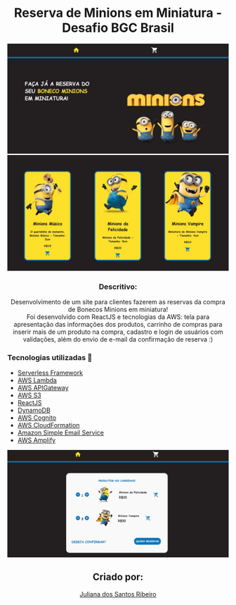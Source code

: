 <h1 align='center'>Reserva de Minions em Miniatura - Desafio BGC Brasil</h1>

![Minions](https://github.com/juuliana/desafioBGC/blob/main/frontend/src/images/home.jpeg)
![Products](https://github.com/juuliana/desafioBGC/blob/main/frontend/src/images/products.jpeg)

<h3 align="center">Descritivo:</h3>
<p align="center">
    Desenvolvimento de um site para clientes fazerem as reservas da compra de Bonecos Minions em miniatura! </br>
    Foi desenvolvido com ReactJS e tecnologias da AWS: tela para apresentação das informações dos produtos, carrinho de compras para inserir mais de um produto na compra,
    cadastro e login de usuários com validações, além do envio de e-mail da confirmação de reserva :)
</p>

<h3>Tecnologias utilizadas 🚀</h3>
<ul>
    <li><a href="https://www.serverless.com/" target="_blank">Serverless Framework</a></li>
    <li><a href="https://aws.amazon.com/pt/lambda/" target="_blank">AWS Lambda</a></li>
    <li><a href="https://aws.amazon.com/pt/api-gateway/" target="_blank">AWS APIGateway</a></li>
    <li><a href="https://aws.amazon.com/pt/s3/" target="_blank">AWS S3</a></li>
    <li><a href="https://reactjs.org/" target="_blank">ReactJS</a></li>
    <li><a href="https://aws.amazon.com/pt/dynamodb/" target="_blank">DynamoDB</a></li>
    <li><a href="https://aws.amazon.com/pt/cognito/" target="_blank">AWS Cognito</a></li>
    <li><a href="https://aws.amazon.com/pt/cloudformation/" target="_blank">AWS CloudFormation</a></li>
    <li><a href="https://aws.amazon.com/pt/ses/" target="_blank">Amazon Simple Email Service</a></li>
    <li><a href="https://aws.amazon.com/pt/amplify/" target="_blank">AWS Amplify</a></li>
</ul>

![Cart](https://github.com/juuliana/desafioBGC/blob/main/frontend/src/images/shoppingCart.jpeg)

<h2 align='center'>Criado por:</h2>
<p align='center'>
    <a href='https://www.linkedin.com/in/juliana-dos-santos-ribeiro-b721b6197/' target='blank'>Juliana dos Santos Ribeiro</a>
</p>
